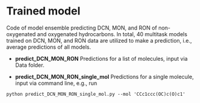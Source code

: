 # Trained model

Code of model ensemble predicting DCN, MON, and RON of non-oxygenated and oxygenated hydrocarbons. In total, 40 multitask models trained on DCN, MON, and RON data are utilized to make a prediction, i.e., average predictions of all models.

* **predict_DCN_MON_RON** Predictions for a list of molecules, input via Data folder.

* **predict_DCN_MON_RON_single_mol** Predictions for a single molecule, input via command line, e.g., run

```
python predict_DCN_MON_RON_single_mol.py --mol 'CCc1ccc(OC)c(O)c1'
```

